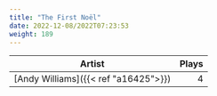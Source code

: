 ```yaml
---
title: "The First Noël"
date: 2022-12-08/2022T07:23:53
weight: 189
---
```




 Artist | Plays 
----- | -----:
[Andy Williams]({{< ref "a16425">}}) | 4

